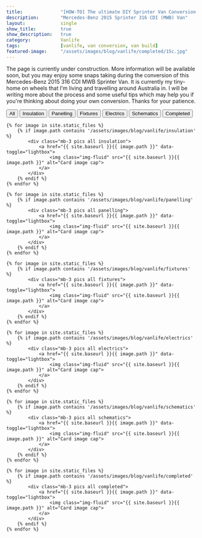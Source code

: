 ```yaml
---
title:				"[HOW-TO] The ultimate DIY Sprinter Van Conversion for Off-Grid Tiny House Living"
description:		"Mercedes-Benz 2015 Sprinter 316 CDI (MWB) Van"
layout:				single
show_title:			true
show_description:	true
category:			Vanlife
tags:				[vanlife, van conversion, van build]
featured-image:		"/assets/images/blog/vanlife/completed/15c.jpg"
---
```


The page is currently under construction. More information will be available soon, but you may enjoy some snaps taking during the conversion of this Mercedes-Benz 2015 316 CDI MWB Sprinter Van. It is currently my tiny-home on wheels that I'm living and travelling around Australia in. I will be writing more about the process and some useful tips which may help you if you're thinking about doing your own conversion. Thanks for your patience.

<div class="mt-5 mb-4">
	<button type="button" class="btn btn-light mb-1 filter" data-rel="all">All</button>
	<button type="button" class="btn btn-light mb-1 filter" data-rel="insulation">Insulation</button>
	<button type="button" class="btn btn-light mb-1 filter" data-rel="panelling">Panelling</button>
	<button type="button" class="btn btn-light mb-1 filter" data-rel="fixtures">Fixtures</button>
	<button type="button" class="btn btn-light mb-1 filter" data-rel="electrics">Electrics</button>
	<button type="button" class="btn btn-light mb-1 filter" data-rel="schematics">Schematics</button>
	<button type="button" class="btn btn-light mb-1 filter" data-rel="completed">Completed</button>
</div>

<div class="gallery" id="gallery">
	
	{% for image in site.static_files %}
	    {% if image.path contains '/assets/images/blog/vanlife/insulation' %}
			<div class="mb-3 pics all insulation">
				<a href="{{ site.baseurl }}{{ image.path }}" data-toggle="lightbox">
					<img class="img-fluid" src="{{ site.baseurl }}{{ image.path }}" alt="Card image cap">
				</a>
			</div>
	    {% endif %}
	{% endfor %}
	
	{% for image in site.static_files %}
	    {% if image.path contains '/assets/images/blog/vanlife/panelling' %}
			<div class="mb-3 pics all panelling">
				<a href="{{ site.baseurl }}{{ image.path }}" data-toggle="lightbox">
					<img class="img-fluid" src="{{ site.baseurl }}{{ image.path }}" alt="Card image cap">
				</a>
			</div>
	    {% endif %}
	{% endfor %}
	
	{% for image in site.static_files %}
	    {% if image.path contains '/assets/images/blog/vanlife/fixtures' %}
			<div class="mb-3 pics all fixtures">
				<a href="{{ site.baseurl }}{{ image.path }}" data-toggle="lightbox">
					<img class="img-fluid" src="{{ site.baseurl }}{{ image.path }}" alt="Card image cap">
				</a>
			</div>
	    {% endif %}
	{% endfor %}
	
	{% for image in site.static_files %}
	    {% if image.path contains '/assets/images/blog/vanlife/electrics' %}
			<div class="mb-3 pics all electrics">
				<a href="{{ site.baseurl }}{{ image.path }}" data-toggle="lightbox">
					<img class="img-fluid" src="{{ site.baseurl }}{{ image.path }}" alt="Card image cap">
				</a>
			</div>
	    {% endif %}
	{% endfor %}
	
	{% for image in site.static_files %}
	    {% if image.path contains '/assets/images/blog/vanlife/schematics' %}
			<div class="mb-3 pics all schematics">
				<a href="{{ site.baseurl }}{{ image.path }}" data-toggle="lightbox">
					<img class="img-fluid" src="{{ site.baseurl }}{{ image.path }}" alt="Card image cap">
				</a>
			</div>
	    {% endif %}
	{% endfor %}
	
	{% for image in site.static_files %}
	    {% if image.path contains '/assets/images/blog/vanlife/completed' %}
			<div class="mb-3 pics all completed">
				<a href="{{ site.baseurl }}{{ image.path }}" data-toggle="lightbox">
					<img class="img-fluid" src="{{ site.baseurl }}{{ image.path }}" alt="Card image cap">
				</a>
			</div>
	    {% endif %}
	{% endfor %}

</div>

<script>
	
	$(function() {
		var selectedClass = "";
		$(".filter").click(function(){
			selectedClass = $(this).attr("data-rel");
			$("#gallery").fadeTo(100, 0.1);
			$("#gallery div").not("."+selectedClass).fadeOut().removeClass('animation');
				setTimeout(function() {
					$("."+selectedClass).fadeIn().addClass('animation');
					$("#gallery").fadeTo(300, 1);
				}, 300);
		});
	});
	
	$(document).on('click', '[data-toggle="lightbox"]', function(event) {
	    event.preventDefault();
	    $(this).ekkoLightbox();
	});
	
</script>